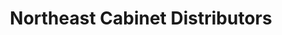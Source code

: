 ---
title: "Northeast Cabinet Distributors"
url: /middletown/northeast-cabinet-distributors/
shop: Küchen
---